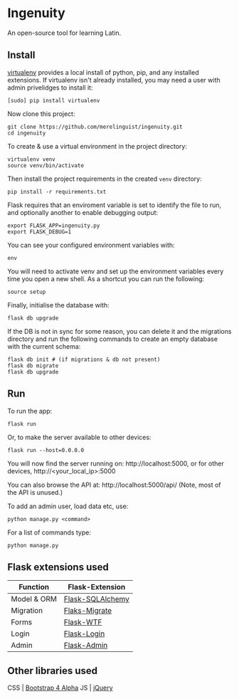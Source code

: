 # Ingenuity

An open-source tool for learning Latin.

## Install
[virtualenv](https://virtualenv.pypa.io/en/stable/) provides a local install of python, pip, and any installed extensions.
If virtualenv isn't already installed, you may need a user with admin privelidges to install it:

```
[sudo] pip install virtualenv
```

Now clone this project:

```
git clone https://github.com/merelinguist/ingenuity.git
cd ingenuity
```

To create & use a virtual environment in the project directory:

```
virtualenv venv
source venv/bin/activate
```

Then install the project requirements in the created `venv` directory:

```
pip install -r requirements.txt
```

Flask requires that an enviroment variable is set to identify the file to run,
and optionally another to enable debugging output:

```
export FLASK_APP=ingenuity.py
export FLASK_DEBUG=1
```

You can see your configured environment variables with:

```
env
```

You will need to activate venv and set up the environment variables every time you open a new shell.
As a shortcut you can run the following:

```
source setup
```

Finally, initialise the database with:

```
flask db upgrade
```

If the DB is not in sync for some reason, you can delete it and the migrations directory
and run the following commands to create an empty database with the current schema:

```
flask db init # (if migrations & db not present)
flask db migrate
flask db upgrade
```

## Run

To run the app:

```
flask run
```

Or, to make the server available to other devices:

```
flask run --host=0.0.0.0
```

You will now find the server running on: http://localhost:5000, or for other devices, http://<your_local_ip>:5000

You can also browse the API at: http://localhost:5000/api/ (Note, most of the API is unused.)

To add an admin user, load data etc, use:

```
python manage.py <command>
```

For a list of commands type:

```
python manage.py
```

## Flask extensions used

Function            | Flask-Extension
------------------- | -----------------------
Model & ORM         | [Flask-SQLAlchemy](http://flask-sqlalchemy.pocoo.org/latest/)
Migration           | [Flaks-Migrate](http://flask-migrate.readthedocs.io/en/latest/)
Forms               | [Flask-WTF](https://flask-wtf.readthedocs.org/en/latest/)
Login               | [Flask-Login](https://flask-login.readthedocs.org/en/latest/)
Admin               | [Flask-Admin](https://flask-admin.readthedocs.io/en/latest/)

## Other libraries used
CSS | [Bootstrap 4 Alpha](https://v4-alpha.getbootstrap.com/)
JS  | [jQuery](https://jquery.com/)

